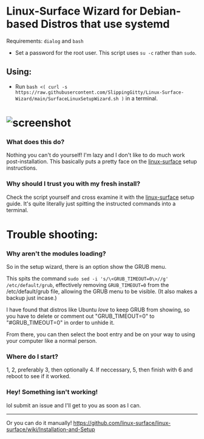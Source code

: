 # Linux-Surface Wizard for Debian-based Distros that use systemd

Requirements: `dialog` and `bash`
  * Set a password for the root user. This script uses `su -c` rather than `sudo`.

## Using:
* Run `bash <( curl -s https://raw.githubusercontent.com/SlippingGitty/Linux-Surface-Wizard/main/SurfaceLinuxSetupWizard.sh )` in a terminal.
# ![screenshot](https://files.catbox.moe/dlm761.png)

### What does this do?
Nothing you can't do yourself! I'm lazy and I don't like to do much work post-installation. This basically puts a pretty face on the [linux-surface](https://github.com/linux-surface/linux-surface) setup instructions.

### Why should I trust you with my fresh install?
Check the script yourself and cross examine it with the [linux-surface](https://github.com/linux-surface/linux-surface/wiki/Installation-and-Setup) setup guide. It's quite literally just spitting the instructed commands into a terminal.

# Trouble shooting:

### Why aren't the modules loading?
So in the setup wizard, there is an option show the GRUB menu.

This spits the command `sudo sed -i 's/\<GRUB_TIMEOUT=0\>//g' /etc/default/grub`, effectively removing `GRUB_TIMEOUT=0` from the /etc/default/grub file, allowing the GRUB menu to be visible. (It also makes a backup just incase.)

I have found that distros like Ubuntu *love* to keep GRUB from showing, so you have to delete or comment out "GRUB_TIMEOUT=0" to "#GRUB_TIMEOUT=0" in order to unhide it.

From there, you can then select the boot entry and be on your way to using your computer like a normal person.

### Where do I start?
1, 2, preferably 3, then optionally 4. If neccessary, 5, then finish with 6 and reboot to see if it worked.

### Hey! Something isn't working!
lol submit an issue and I'll get to you as soon as I can.
___

Or you can do it manually! https://github.com/linux-surface/linux-surface/wiki/Installation-and-Setup
